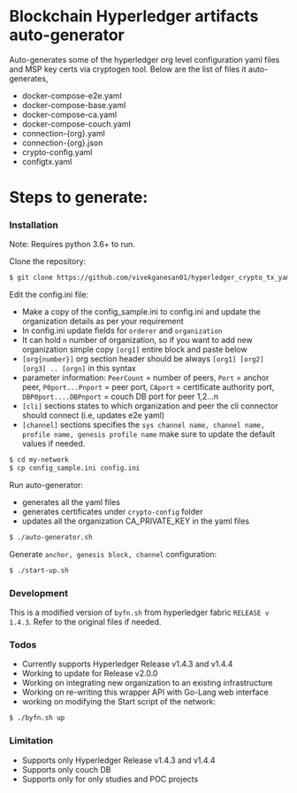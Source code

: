 # Blockchain Hyperledger artifacts auto-generator

Auto-generates some of the hyperledger org level configuration yaml files and MSP key certs via cryptogen tool. Below are the list of files it auto-generates,

  - docker-compose-e2e.yaml
  - docker-compose-base.yaml
  - docker-compose-ca.yaml
  - docker-compose-couch.yaml
  - connection-{org}.yaml
  - connection-{org}.json
  - crypto-config.yaml
  - configtx.yaml

# Steps to generate:
### Installation

Note: Requires python 3.6+ to run.

Clone the repository:

```sh
$ git clone https://github.com/vivekganesan01/hyperledger_crypto_tx_yaml_bot.git
```

Edit the config.ini file:
   - Make a copy of the config_sample.ini to config.ini and update the organization details as per your requirement
   - In config.ini update fields for `orderer` and `organization`
   - It can hold `n` number of organization, so if you want to add new organization simple copy `[org1]` entire block
    and paste below
   - `[org{number}]` org section header should be always `[org1] [org2] [org3] .. [orgn]` in this syntax
   - parameter information: `PeerCount` = number of peers, `Port` = anchor peer, `P0port...Pnport` = peer port, 
    `CAport` = certificate authority port, `DBP0port....DBPnport` = couch DB port for peer 1,2...n
   - `[cli]` sections states to which organization and peer the cli connector should connect (i.e, updates e2e yaml)
   - `[channel]` sections specifies the `sys channel name, channel name, profile name, genesis profile name`
    make sure to update the default values if needed.

```sh
$ cd my-network
$ cp config_sample.ini config.ini
```

Run auto-generator:
   - generates all the yaml files
   - generates certificates under `crypto-config` folder
   - updates all the organization CA_PRIVATE_KEY in the yaml files

```sh
$ ./auto-generator.sh
```

Generate `anchor, genesis block, channel` configuration:

```sh
$ ./start-up.sh
```


### Development
This is a modified version of `byfn.sh` from hyperledger fabric `RELEASE v 1.4.3`. Refer to the original files if needed.

### Todos
 - Currently supports Hyperledger Release v1.4.3 and v1.4.4
 - Working to update for Release v2.0.0
 - Working on integrating new organization to an existing infrastructure
 - Working on re-writing this wrapper API with Go-Lang web interface
 - working on modifying the Start script of the network:

```sh
$ ./byfn.sh up
```

### Limitation
  - Supports only Hyperledger Release v1.4.3 and v1.4.4
  - Supports only couch DB
  - Supports only for only studies and POC projects
